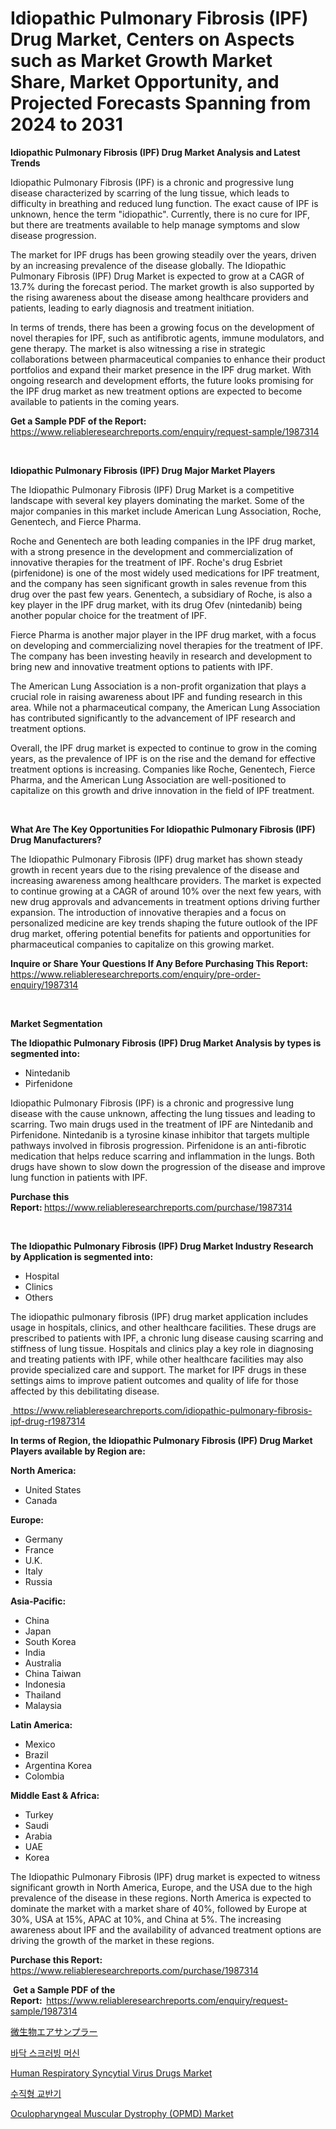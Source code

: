 <p><h1>Idiopathic Pulmonary Fibrosis (IPF) Drug Market, Centers on Aspects such as Market Growth Market Share, Market Opportunity, and Projected Forecasts Spanning from 2024 to 2031</h1></p><p><strong>Idiopathic Pulmonary Fibrosis (IPF) Drug Market Analysis and Latest Trends</strong></p>
<p><p>Idiopathic Pulmonary Fibrosis (IPF) is a chronic and progressive lung disease characterized by scarring of the lung tissue, which leads to difficulty in breathing and reduced lung function. The exact cause of IPF is unknown, hence the term "idiopathic". Currently, there is no cure for IPF, but there are treatments available to help manage symptoms and slow disease progression.</p><p>The market for IPF drugs has been growing steadily over the years, driven by an increasing prevalence of the disease globally. The Idiopathic Pulmonary Fibrosis (IPF) Drug Market is expected to grow at a CAGR of 13.7% during the forecast period. The market growth is also supported by the rising awareness about the disease among healthcare providers and patients, leading to early diagnosis and treatment initiation.</p><p>In terms of trends, there has been a growing focus on the development of novel therapies for IPF, such as antifibrotic agents, immune modulators, and gene therapy. The market is also witnessing a rise in strategic collaborations between pharmaceutical companies to enhance their product portfolios and expand their market presence in the IPF drug market. With ongoing research and development efforts, the future looks promising for the IPF drug market as new treatment options are expected to become available to patients in the coming years.</p></p>
<p><strong>Get a Sample PDF of the Report:&nbsp;</strong> <a href="https://www.reliableresearchreports.com/enquiry/request-sample/1987314">https://www.reliableresearchreports.com/enquiry/request-sample/1987314</a></p>
<p>&nbsp;</p>
<p><strong>Idiopathic Pulmonary Fibrosis (IPF) Drug Major Market Players</strong></p>
<p><p>The Idiopathic Pulmonary Fibrosis (IPF) Drug Market is a competitive landscape with several key players dominating the market. Some of the major companies in this market include American Lung Association, Roche, Genentech, and Fierce Pharma.</p><p>Roche and Genentech are both leading companies in the IPF drug market, with a strong presence in the development and commercialization of innovative therapies for the treatment of IPF. Roche's drug Esbriet (pirfenidone) is one of the most widely used medications for IPF treatment, and the company has seen significant growth in sales revenue from this drug over the past few years. Genentech, a subsidiary of Roche, is also a key player in the IPF drug market, with its drug Ofev (nintedanib) being another popular choice for the treatment of IPF.</p><p>Fierce Pharma is another major player in the IPF drug market, with a focus on developing and commercializing novel therapies for the treatment of IPF. The company has been investing heavily in research and development to bring new and innovative treatment options to patients with IPF.</p><p>The American Lung Association is a non-profit organization that plays a crucial role in raising awareness about IPF and funding research in this area. While not a pharmaceutical company, the American Lung Association has contributed significantly to the advancement of IPF research and treatment options.</p><p>Overall, the IPF drug market is expected to continue to grow in the coming years, as the prevalence of IPF is on the rise and the demand for effective treatment options is increasing. Companies like Roche, Genentech, Fierce Pharma, and the American Lung Association are well-positioned to capitalize on this growth and drive innovation in the field of IPF treatment.</p></p>
<p>&nbsp;</p>
<p><strong>What Are The Key Opportunities For Idiopathic Pulmonary Fibrosis (IPF) Drug Manufacturers?</strong></p>
<p><p>The Idiopathic Pulmonary Fibrosis (IPF) drug market has shown steady growth in recent years due to the rising prevalence of the disease and increasing awareness among healthcare providers. The market is expected to continue growing at a CAGR of around 10% over the next few years, with new drug approvals and advancements in treatment options driving further expansion. The introduction of innovative therapies and a focus on personalized medicine are key trends shaping the future outlook of the IPF drug market, offering potential benefits for patients and opportunities for pharmaceutical companies to capitalize on this growing market.</p></p>
<p><strong>Inquire or Share Your Questions If Any Before Purchasing This Report:</strong> <a href="https://www.reliableresearchreports.com/enquiry/pre-order-enquiry/1987314">https://www.reliableresearchreports.com/enquiry/pre-order-enquiry/1987314</a></p>
<p>&nbsp;</p>
<p><strong>Market Segmentation</strong></p>
<p><strong>The Idiopathic Pulmonary Fibrosis (IPF) Drug Market Analysis by types is segmented into:</strong></p>
<p><ul><li>Nintedanib</li><li>Pirfenidone</li></ul></p>
<p><p>Idiopathic Pulmonary Fibrosis (IPF) is a chronic and progressive lung disease with the cause unknown, affecting the lung tissues and leading to scarring. Two main drugs used in the treatment of IPF are Nintedanib and Pirfenidone. Nintedanib is a tyrosine kinase inhibitor that targets multiple pathways involved in fibrosis progression. Pirfenidone is an anti-fibrotic medication that helps reduce scarring and inflammation in the lungs. Both drugs have shown to slow down the progression of the disease and improve lung function in patients with IPF.</p></p>
<p><strong>Purchase this Report:&nbsp;</strong><a href="https://www.reliableresearchreports.com/purchase/1987314">https://www.reliableresearchreports.com/purchase/1987314</a></p>
<p>&nbsp;</p>
<p><strong>The Idiopathic Pulmonary Fibrosis (IPF) Drug Market Industry Research by Application is segmented into:</strong></p>
<p><ul><li>Hospital</li><li>Clinics</li><li>Others</li></ul></p>
<p><p>The idiopathic pulmonary fibrosis (IPF) drug market application includes usage in hospitals, clinics, and other healthcare facilities. These drugs are prescribed to patients with IPF, a chronic lung disease causing scarring and stiffness of lung tissue. Hospitals and clinics play a key role in diagnosing and treating patients with IPF, while other healthcare facilities may also provide specialized care and support. The market for IPF drugs in these settings aims to improve patient outcomes and quality of life for those affected by this debilitating disease.</p></p>
<p><a href="https://www.reliableresearchreports.com/idiopathic-pulmonary-fibrosis-ipf-drug-r1987314">&nbsp;https://www.reliableresearchreports.com/idiopathic-pulmonary-fibrosis-ipf-drug-r1987314</a></p>
<p><strong>In terms of Region, the Idiopathic Pulmonary Fibrosis (IPF) Drug Market Players available by Region are:</strong></p>
<p>
    <p> <strong> North America: </strong>
        <ul>
            <li>United States</li>
            <li>Canada</li>
        </ul>
        </p> 
    <p> <strong> Europe: </strong>
        <ul>
            <li>Germany</li>
            <li>France</li>
            <li>U.K.</li>
            <li>Italy</li>
            <li>Russia</li>
        </ul>
        </p> 
    <p> <strong> Asia-Pacific: </strong>
        <ul>
            <li>China</li>
            <li>Japan</li>
            <li>South Korea</li>
            <li>India</li>
            <li>Australia</li>
            <li>China Taiwan</li>
            <li>Indonesia</li>
            <li>Thailand</li>
            <li>Malaysia</li>
        </ul>
        </p> 
    <p> <strong> Latin America: </strong>
        <ul>
            <li>Mexico</li>
            <li>Brazil</li>
            <li>Argentina Korea</li>
            <li>Colombia</li>
        </ul>
        </p> 
    <p> <strong> Middle East & Africa: </strong>
        <ul>
            <li>Turkey</li>
            <li>Saudi</li>
            <li>Arabia</li>
            <li>UAE</li>
            <li>Korea</li>
        </ul>
    </p>
    </p>
<p><p>The Idiopathic Pulmonary Fibrosis (IPF) drug market is expected to witness significant growth in North America, Europe, and the USA due to the high prevalence of the disease in these regions. North America is expected to dominate the market with a market share of 40%, followed by Europe at 30%, USA at 15%, APAC at 10%, and China at 5%. The increasing awareness about IPF and the availability of advanced treatment options are driving the growth of the market in these regions.</p></p>
<p><strong>Purchase this Report: </strong><a href="https://www.reliableresearchreports.com/purchase/1987314">https://www.reliableresearchreports.com/purchase/1987314</a></p>
<p>&nbsp;<strong>Get a Sample PDF of the Report:&nbsp;&nbsp;</strong><a href="https://www.reliableresearchreports.com/enquiry/request-sample/1987314">https://www.reliableresearchreports.com/enquiry/request-sample/1987314</a></p>
<p><strong></strong></p>
<p><p><a href="https://github.com/hwbcz413288296/Market-Research-Report-List-2/blob/main/731169859446.md">微生物エアサンプラー</a></p><p><a href="https://github.com/RichardLueilwitz787/Market-Research-Report-List-1/blob/main/680505257865.md">바닥 스크러빙 머신</a></p><p><a href="https://github.com/Sherrillcrooksxa8i18ucf2m/Market-Research-Report-List-2/blob/main/human-respiratory-syncytial-virus-drugs-market.md">Human Respiratory Syncytial Virus Drugs Market</a></p><p><a href="https://github.com/fredrickeglers/Market-Research-Report-List-2/blob/main/202027757864.md">수직형 교반기</a></p><p><a href="https://github.com/AlysaLedner2023/Market-Research-Report-List-1/blob/main/oculopharyngeal-muscular-dystrophy-opmd-market.md">Oculopharyngeal Muscular Dystrophy (OPMD) Market</a></p></p>